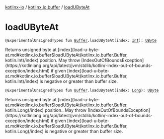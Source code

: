 [kotlinx-io](../index.md) / [kotlinx.io.buffer](index.md) / [loadUByteAt](./load-u-byte-at.md)

# loadUByteAt

`@ExperimentalUnsignedTypes fun `[`Buffer`](-buffer/index.md)`.loadUByteAt(index: `[`Int`](https://kotlinlang.org/api/latest/jvm/stdlib/kotlin/-int/index.html)`): `[`UByte`](https://kotlinlang.org/api/latest/jvm/stdlib/kotlin/-u-byte/index.html)

Returns unsigned byte at [index](load-u-byte-at.md#kotlinx.io.buffer$loadUByteAt(kotlinx.io.buffer.Buffer, kotlin.Int)/index) position.
May throw [IndexOutOfBoundsException](https://kotlinlang.org/api/latest/jvm/stdlib/kotlin/-index-out-of-bounds-exception/index.html) if given [index](load-u-byte-at.md#kotlinx.io.buffer$loadUByteAt(kotlinx.io.buffer.Buffer, kotlin.Int)/index) is negative or greater than buffer size.

`@ExperimentalUnsignedTypes fun `[`Buffer`](-buffer/index.md)`.loadUByteAt(index: `[`Long`](https://kotlinlang.org/api/latest/jvm/stdlib/kotlin/-long/index.html)`): `[`UByte`](https://kotlinlang.org/api/latest/jvm/stdlib/kotlin/-u-byte/index.html)

Returns unsigned byte at [index](load-u-byte-at.md#kotlinx.io.buffer$loadUByteAt(kotlinx.io.buffer.Buffer, kotlin.Long)/index) position..
May throw [IndexOutOfBoundsException](https://kotlinlang.org/api/latest/jvm/stdlib/kotlin/-index-out-of-bounds-exception/index.html) if given [index](load-u-byte-at.md#kotlinx.io.buffer$loadUByteAt(kotlinx.io.buffer.Buffer, kotlin.Long)/index) is negative or greater than buffer size.


